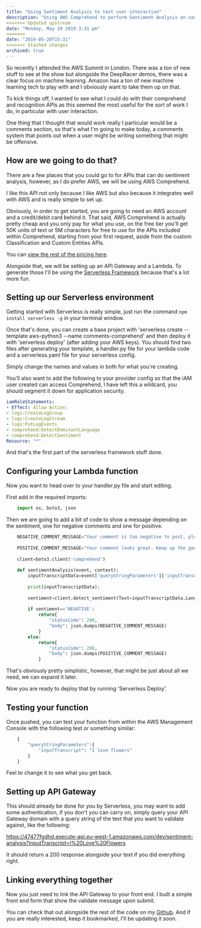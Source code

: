 ```yaml
---
title: "Using Sentiment Analysis to test user interaction"
description: "Using AWS Comprehend to perform Sentiment Analysis on comments."
<<<<<<< Updated upstream
date: "Monday, May 20 2019 3:31 pm"
=======
date: "2019-05-20T15:31"
>>>>>>> Stashed changes
archived: true
---
```


So recently I attended the AWS Summit in London. There was a ton of new stuff to see at the show but alongside the DeepRacer demos, there was a clear focus on machine learning. Amazon has a ton of new machine learning tech to play with and I obviously want to take them up on that.

To kick things off, I wanted to see what I could do with their comprehend and recognition APIs as this seemed the most useful for the sort of work I do, in particular with user interaction.

One thing that I thought that would work really I particular would be a comments section, so that's what I'm going to make today, a comments system that points out when a user might be writing something that might be offensive.

## How are we going to do that?

There are a few places that you could go to for APIs that can do sentiment analysis, however, as I do prefer AWS, we will be using AWS Comprehend.

I like this API not only because I like AWS but also because it integrates well with AWS and is really simple to set up.

Obviously, in order to get started, you are going to need an AWS account and a credit/debit card behind it. That said, AWS Comprehend is actually pretty cheap and you only pay for what you use, on the free tier you'll get 50K units of text or 5M characters for free to use for the APIs included within Comprehend, starting from your first request, aside from the custom Classification and Custom Entities APIs.

You can [view the rest of the pricing here](https://aws.amazon.com/comprehend/pricing/).

Alongside that, we will be setting up an API Gateway and a Lambda. To generate those I'll be using the [Serverless Framework](https://serverless.com/) because that's a lot more fun.

## Setting up our Serverless environment

Getting started with Serverless is really simple, just run the command `npm install serverless -g` in your terminal window.

Once that's done, you can create a base project with 'serverless create --template aws-python3 --name comments-comprehend' and then deploy it with 'serverless deploy' (after adding your AWS keys). You should find two files after generating your template, a handler.py file for your lambda code and a serverless.yaml file for your serverless config. 

Simply change the names and values in both for what you're creating.

You'll also want to add the following to your provider config so that the iAM user created can access Comprehend, I have left this a wildcard, you should segment it down for application security.

```yaml
iamRoleStatements: 
- Effect: Allow Action: 
- logs:CreateLogGroup 
- logs:CreateLogStream 
- logs:PutLogEvents 
- comprehend:DetectDominantLanguage 
- comprehend:DetectSentiment 
Resource: "*"
```

And that's the first part of the serverless framework stuff done.

## Configuring your Lambda function

Now you want to head over to your handler.py file and start editing.

First add in the required imports:

```python
    import os, boto3, json
```

Then we are going to add a bit of code to show a message depending on the sentiment, one for negative comments and one for positive.

```python
    NEGATIVE_COMMENT_MESSAGE="Your comment is too negative to post, please edit it."
    
    POSITIVE_COMMENT_MESSAGE="Your comment looks great. Keep up the good work!"
    
    client=boto3.client('comprehend')
    
    def sentimentAnalysis(event, context): 
        inputTranscriptData=event['queryStringParameters']['inputTranscript'] 
        
        print(inputTranscriptData); 
        
        sentiment=client.detect_sentiment(Text=inputTranscriptData,LanguageCode='en')['Sentiment'] 
        
        if sentiment=='NEGATIVE': 
            return{
                "statusCode": 200, 
                "body": json.dumps(NEGATIVE_COMMENT_MESSAGE)
            } 
        else: 
            return{
                "statusCode": 200, 
                "body": json.dumps(POSITIVE_COMMENT_MESSAGE)
            }
```

That's obviously pretty simplistic, however, that might be just about all we need, we can expand it later.

Now you are ready to deploy that by running 'Serverless Deploy'.

## Testing your function

Once pushed, you can test your function from within the  AWS Management Console with the following test or something  similar:

```python
    {
        "queryStringParameters":{
            "inputTranscript": "I love flowers"
        }
    }
```

Feel to change it to see what you get back.

## Setting up API Gateway

This should already be done for you by Serverless, you may want to  add some authentication,  if you don't you can carry on, simply query your API Gateway domain with a query string of the text that you want to validate against, like the following:

https://47477fgdhd.execute-api.eu-west-1.amazonaws.com/dev/sentiment-analysis?inputTranscript=I%20Love%20Flowers

It should return a 200 response alongside your text if you did everything right.

## Linking everything together

Now you just need to link the API Gateway to your front end. I built a simple front end form that show the validate message upon submit.

You can check that out alongside the rest of the code on my [Github](https://github.com/nicholasgriffintn/comments-comprehend). And if you are really interested, keep it bookmarked, I'll be updating it soon.